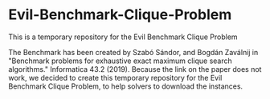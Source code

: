 # Evil-Benchmark-Clique-Problem
This is a temporary repository for the Evil Benchmark Clique Problem


The Benchmark has been created by Szabó Sándor, and Bogdán Zaválnij in "Benchmark problems for exhaustive exact maximum clique search algorithms." Informatica 43.2 (2019).
Because the link on the paper does not work, we decided to create this  temporary repository for the Evil Benchmark Clique Problem, to help solvers to download the instances.

